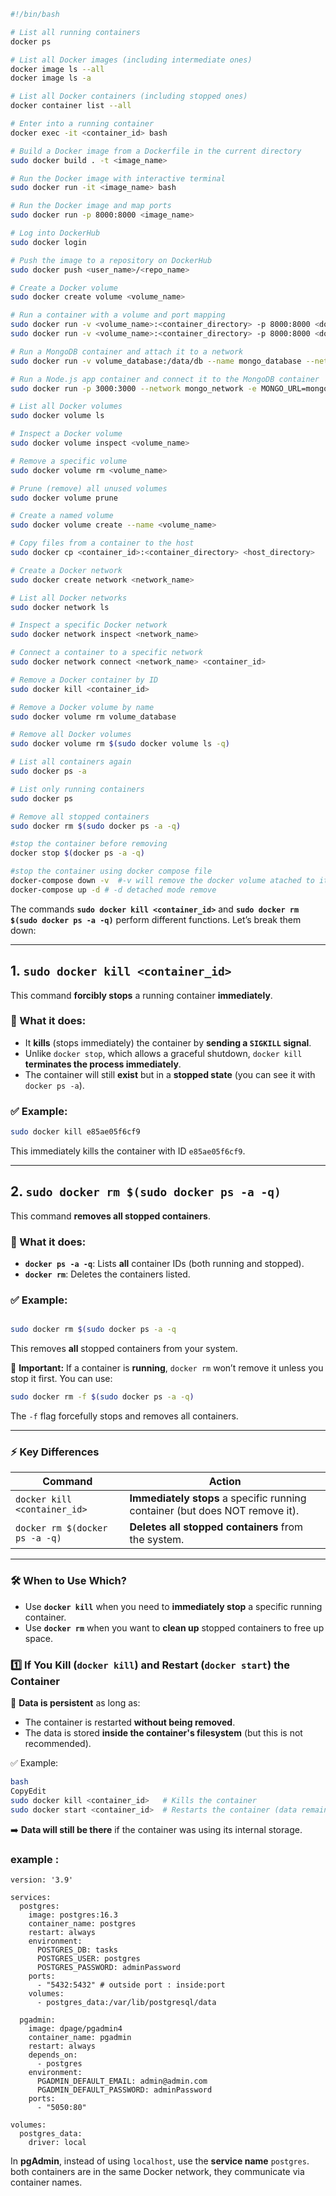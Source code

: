 
```bash
#!/bin/bash

# List all running containers
docker ps

# List all Docker images (including intermediate ones)
docker image ls --all
docker image ls -a

# List all Docker containers (including stopped ones)
docker container list --all

# Enter into a running container
docker exec -it <container_id> bash

# Build a Docker image from a Dockerfile in the current directory
sudo docker build . -t <image_name>

# Run the Docker image with interactive terminal
sudo docker run -it <image_name> bash

# Run the Docker image and map ports
sudo docker run -p 8000:8000 <image_name>

# Log into DockerHub
sudo docker login

# Push the image to a repository on DockerHub
sudo docker push <user_name>/<repo_name>

# Create a Docker volume
sudo docker create volume <volume_name>

# Run a container with a volume and port mapping
sudo docker run -v <volume_name>:<container_directory> -p 8000:8000 <docker_image_id>
sudo docker run -v <volume_name>:<container_directory> -p 8000:8000 <docker_image_id> bash

# Run a MongoDB container and attach it to a network
sudo docker run -v volume_database:/data/db --name mongo_database --network mongo_network -p 27017:27017 -d mongo

# Run a Node.js app container and connect it to the MongoDB container
sudo docker run -p 3000:3000 --network mongo_network -e MONGO_URL=mongodb://mongo_database:27017/todos node_app

# List all Docker volumes
sudo docker volume ls

# Inspect a Docker volume
sudo docker volume inspect <volume_name>

# Remove a specific volume
sudo docker volume rm <volume_name>

# Prune (remove) all unused volumes
sudo docker volume prune

# Create a named volume
sudo docker volume create --name <volume_name>

# Copy files from a container to the host
sudo docker cp <container_id>:<container_directory> <host_directory>

# Create a Docker network
sudo docker create network <network_name>

# List all Docker networks
sudo docker network ls

# Inspect a specific Docker network
sudo docker network inspect <network_name>

# Connect a container to a specific network
sudo docker network connect <network_name> <container_id>

# Remove a Docker container by ID
sudo docker kill <container_id>

# Remove a Docker volume by name
sudo docker volume rm volume_database

# Remove all Docker volumes
sudo docker volume rm $(sudo docker volume ls -q)

# List all containers again
sudo docker ps -a

# List only running containers
sudo docker ps

# Remove all stopped containers
sudo docker rm $(sudo docker ps -a -q)

#stop the container before removing 
docker stop $(docker ps -a -q)

#stop the container using docker compose file 
docker-compose down -v  #-v will remove the docker volume atached to it 
docker-compose up -d # -d detached mode remove 

```

The commands **`sudo docker kill <container_id>`** and **`sudo docker rm $(sudo docker ps -a -q)`** perform different functions. Let’s break them down:

---

## **1. `sudo docker kill <container_id>`**

This command **forcibly stops** a running container **immediately**.

### 🔹 What it does:

- It **kills** (stops immediately) the container by **sending a `SIGKILL` signal**.
- Unlike `docker stop`, which allows a graceful shutdown, `docker kill` **terminates the process immediately**.
- The container will still **exist** but in a **stopped state** (you can see it with `docker ps -a`).

### ✅ Example:

```bash
sudo docker kill e85ae05f6cf9
```

This immediately kills the container with ID `e85ae05f6cf9`.

---

## **2. `sudo docker rm $(sudo docker ps -a -q)`**

This command **removes all stopped containers**.

### 🔹 What it does:

- **`docker ps -a -q`**: Lists **all** container IDs (both running and stopped).
- **`docker rm`**: Deletes the containers listed.

### ✅ Example:

```bash

sudo docker rm $(sudo docker ps -a -q
```

This removes **all** stopped containers from your system.

🔸 **Important:** If a container is **running**, `docker rm` won’t remove it unless you stop it first. You can use:

```bash
sudo docker rm -f $(sudo docker ps -a -q)
```

The `-f` flag forcefully stops and removes all containers.

---

### **⚡ Key Differences**

| Command | Action |
| --- | --- |
| `docker kill <container_id>` | **Immediately stops** a specific running container (but does NOT remove it). |
| `docker rm $(docker ps -a -q)` | **Deletes all stopped containers** from the system. |

---

### **🛠️ When to Use Which?**

- Use **`docker kill`** when you need to **immediately stop** a specific running container.
- Use **`docker rm`** when you want to **clean up** stopped containers to free up space.

### **1️⃣ If You Kill (`docker kill`) and Restart (`docker start`) the Container**

🔹 **Data is persistent** as long as:

- The container is restarted **without being removed**.
- The data is stored **inside the container's filesystem** (but this is not recommended).

✅ Example:

```bash
bash
CopyEdit
sudo docker kill <container_id>   # Kills the container
sudo docker start <container_id>  # Restarts the container (data remains)

```

➡️ **Data will still be there** if the container was using its internal storage.

### example :

```docker
version: '3.9'

services:
  postgres:
    image: postgres:16.3
    container_name: postgres
    restart: always 
    environment:
      POSTGRES_DB: tasks
      POSTGRES_USER: postgres
      POSTGRES_PASSWORD: adminPassword
    ports:
      - "5432:5432" # outside port : inside:port
    volumes:
      - postgres_data:/var/lib/postgresql/data

  pgadmin:
    image: dpage/pgadmin4
    container_name: pgadmin
    restart: always
    depends_on:
      - postgres
    environment:
      PGADMIN_DEFAULT_EMAIL: admin@admin.com  
      PGADMIN_DEFAULT_PASSWORD: adminPassword  
    ports:
      - "5050:80"

volumes:
  postgres_data:
    driver: local

```

In **pgAdmin**, instead of using `localhost`, use the **service name** `postgres`.
both containers are in the same Docker network, they communicate via container names.
